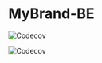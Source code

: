 # MyBrand-BE

![Codecov](https://github.com/IRUMVAEmmanuel1/MyBrand-BCKE/actions/workflows/gitActions.yml/badge.svg)

![Codecov](https://img.shields.io/codecov/c/github/IRUMVAEmmanuel1/MyBrand-BCKE)
 
